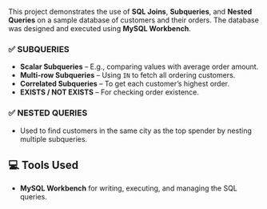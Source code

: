 This project demonstrates the use of **SQL Joins**, **Subqueries**, and **Nested Queries** on a sample database of customers and their orders. The database was designed and executed using **MySQL Workbench**.

### ✅ SUBQUERIES
- **Scalar Subqueries** – E.g., comparing values with average order amount.
- **Multi-row Subqueries** – Using `IN` to fetch all ordering customers.
- **Correlated Subqueries** – To get each customer’s highest order.
- **EXISTS / NOT EXISTS** – For checking order existence.

### ✅ NESTED QUERIES
- Used to find customers in the same city as the top spender by nesting multiple subqueries.

## 💻 Tools Used
- **MySQL Workbench** for writing, executing, and managing the SQL queries.
